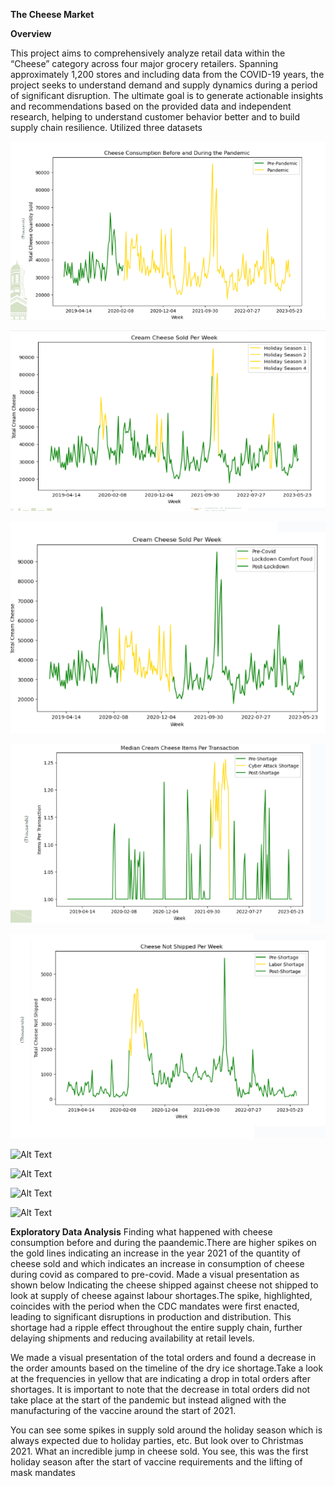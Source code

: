 **The Cheese Market**

**Overview**

This project aims to comprehensively analyze retail data within the “Cheese” category across four major grocery retailers. Spanning approximately 1,200 stores and including data from the COVID-19 years, the project seeks to understand demand and supply dynamics during a period of significant disruption. The ultimate goal is to generate actionable insights and recommendations based on the provided data and independent research, helping to understand customer behavior better and to build supply chain resilience. Utilized three datasets 


![Alt Text](https://github.com/Thokozile23/William-and-Mary-Portfolio/blob/8f4e89bc82b1d375b452aa276ccc705c8a89edc6/CTBA%20Project/pic1.png)



![Alt Text](https://github.com/Thokozile23/William-and-Mary-Portfolio/blob/4aa6579a4ebe2dab3475a61ee8f8e3b2977fdbcb/CTBA%20Project/pic8.png)




![Alt Text](https://github.com/Thokozile23/William-and-Mary-Portfolio/blob/bbf945046f37a24d22ae878718d35faf130a55c8/CTBA%20Project/pic7.png)


![Alt Text](https://github.com/Thokozile23/William-and-Mary-Portfolio/blob/cbfe274631ee37149216375b5d1eab42868ea689/CTBA%20Project/pic9.png)


![Alt Text](https://github.com/Thokozile23/William-and-Mary-Portfolio/blob/f1848033baaafc24239ce89bd7aa8c065507c780/CTBA%20Project/photo1.png)

![Alt Text](path/to/image.png)

![Alt Text](path/to/image.png)

![Alt Text](path/to/image.png)

![Alt Text](path/to/image.png)


**Exploratory Data Analysis**
Finding what happened with cheese consumption before and during the paandemic.There are higher spikes on the gold lines indicating an increase in the year 2021 of  the quantity of cheese sold and which indicates an increase in consumption of cheese during covid as compared to pre-covid.
Made a visual presentation as shown below Indicating the cheese shipped against cheese not shipped to look at supply of cheese against labour shortages.The spike, highlighted, coincides with the period when the CDC mandates were first enacted, leading to significant disruptions in production and distribution. This shortage had a ripple effect throughout the entire supply chain, further delaying shipments and reducing availability at retail levels.


We made a visual presentation of the total orders and found a decrease in the order amounts based on the timeline of the dry ice shortage.Take a look at  the frequencies in yellow that are  indicating a drop in total orders after shortages. It is important to note that the decrease in total orders did  not take place at the start of the pandemic but instead aligned with the manufacturing of the vaccine around the start of 2021.

You can see some spikes in supply sold around the holiday season which is always expected due to holiday parties, etc.
But look over to Christmas 2021. What an incredible jump in cheese sold. You see, this was the first holiday season after the start of vaccine requirements and the lifting of mask mandates

